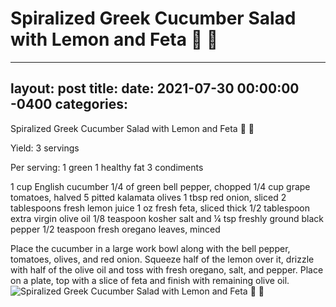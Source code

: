 # Spiralized Greek Cucumber Salad with Lemon and Feta 🥒 🍋
---
layout: post
title: 
date:   2021-07-30 00:00:00 -0400
categories: 
---


Spiralized Greek Cucumber Salad with Lemon and Feta 🥒 🍋 

Yield:
3 servings

Per serving:
1 green
1 healthy fat
3 condiments

1 cup English cucumber
1/4 of green bell pepper, chopped
1/4 cup grape tomatoes, halved
5 pitted kalamata olives
1 tbsp red onion, sliced
2 tablespoons fresh lemon juice
1 oz fresh feta, sliced thick
1/2 tablespoon extra virgin olive oil
1/8 teaspoon kosher salt and ¼ tsp freshly ground black pepper
1/2 teaspoon fresh oregano leaves, minced

Place the cucumber in a large work bowl along with the bell pepper, tomatoes, olives, and red onion. 
Squeeze half of the lemon over it, drizzle with half of the olive oil and toss with fresh oregano, salt, and pepper. 
Place on a plate, top with a slice of feta and finish with remaining olive oil.
![Spiralized Greek Cucumber Salad with Lemon and Feta 🥒 🍋](/images/Spiralized%20Greek%20Cucumber%20Salad%20with%20Lemon%20and%20Feta%20🥒%20🍋.png)

